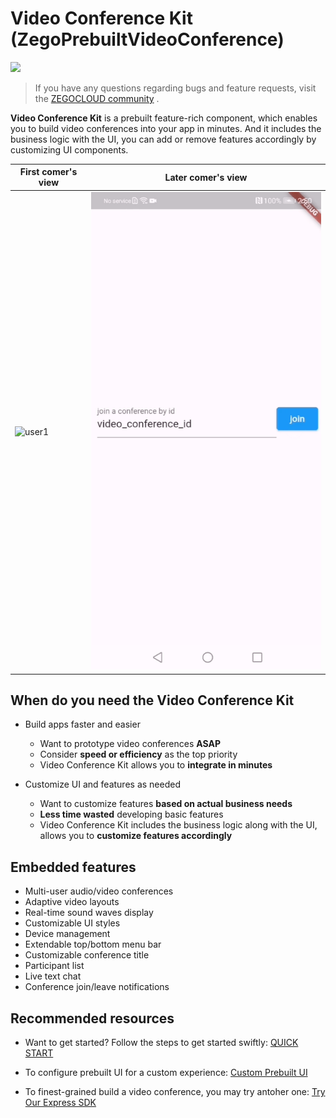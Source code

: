 # **Video Conference Kit** (ZegoPrebuiltVideoConference)


[![](https://img.shields.io/badge/chat-on%20discord-7289da.svg)](https://discord.gg/EtNRATttyp)

> If you have any questions regarding bugs and feature requests, visit the [ZEGOCLOUD community](https://discord.gg/EtNRATttyp) .


**Video Conference Kit** is a prebuilt feature-rich component, which enables you to build video conferences into your app in minutes. 
And it includes the business logic with the UI, you can add or remove features accordingly by customizing UI components.


|First comer's view| Later comer's view|
|---|---|
|![user1](./images/user1.gif)|![user2](./images/user2.gif)|

## When do you need the Video Conference Kit

- Build apps faster and easier
  - Want to prototype video conferences **ASAP**
  - Consider **speed or efficiency** as the top priority
  - Video Conference Kit allows you to **integrate in minutes**

- Customize UI and features as needed
  - Want to customize features **based on actual business needs**
  - **Less time wasted** developing basic features
  - Video Conference Kit includes the business logic along with the UI, allows you to **customize features accordingly**


## Embedded features

- Multi-user audio/video conferences
- Adaptive video layouts
- Real-time sound waves display
- Customizable UI styles
- Device management
- Extendable top/bottom menu bar
- Customizable conference title
- Participant list
- Live text chat
- Conference join/leave notifications


## Recommended resources

- Want to get started? Follow the steps to get started swiftly:
  [QUICK START](https://docs.zegocloud.com/article/14893)

- To configure prebuilt UI for a custom experience:
  [Custom Prebuilt UI](https://docs.zegocloud.com/article/14897)

- To finest-grained build a video conference, you may try antoher one:
  [Try Our Express SDK](https://docs.zegocloud.com/article/5542)
